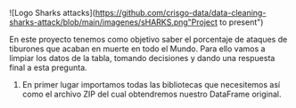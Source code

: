 ![Logo Sharks attacks](https://github.com/crisgo-data/data-cleaning-sharks-attack/blob/main/imagenes/sHARKS.png"Project to present")

En este proyecto tenemos como objetivo saber el porcentaje de ataques de tiburones que acaban en muerte en todo el Mundo. Para ello vamos a limpiar los datos de la tabla, tomando decisiones y dando una respuesta final a esta pregunta.

1. En primer lugar importamos todas las bibliotecas que necesitemos así como el archivo ZIP del cual obtendremos nuestro DataFrame original.

